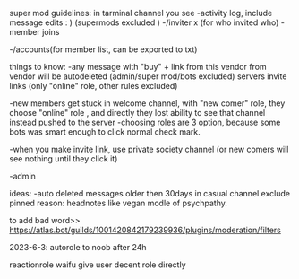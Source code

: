 super mod guidelines:
in tarminal channel you see
-activity log, include message edits  :  ) (supermods excluded ) 
-/inviter x (for who invited who)
-member joins

-/accounts(for member list, can be exported to txt)

things to know:
-any message with 
"buy" + link
from this vendor
from vendor
will be autodeleted (admin/super mod/bots excluded) 
servers invite links (only "online" role, other rules excluded) 

-new members get stuck in welcome channel, with "new comer" role, they choose "online" role , and directly they lost ability to see that channel instead pushed to the server
-choosing roles are 3 option, because some bots was smart enough to click normal check mark.

-when you make invite link, use private society channel (or new comers will see nothing until they click it)


-admin

ideas:
-auto deleted messages older then 30days in casual channel exclude pinned
reason: headnotes like vegan modle of psychpathy.

to add bad word>> https://atlas.bot/guilds/1001420842179239936/plugins/moderation/filters

2023-6-3: autorole to noob after 24h

reactionrole waifu give user decent role directly 